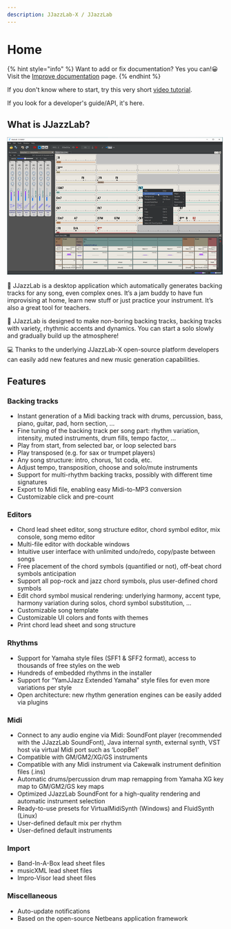 ```yaml
---
description: JJazzLab-X / JJazzLab
---
```


# Home

{% hint style="info" %}
Want to add or fix documentation?  Yes you can!😀 Visit the [Improve documentation](contribute/improve-doc.md) page.
{% endhint %}

If you don't know where to start, try this very short [video tutorial](video-tutorials.md#for-starters).

If you look for a developer's guide/API, it's here.

## What is JJazzLab? 

![](.gitbook/assets/jjazzlabscreenshot-w500.png)

🎵 JJazzLab is a desktop application which automatically generates backing tracks for any song, even complex ones. It’s a jam buddy to have fun improvising at home, learn new stuff or just practice your instrument. It’s also a great tool for teachers.  

🎷 JJazzLab is designed to make non-boring backing tracks, backing tracks with variety, rhythmic accents and dynamics. You can start a solo slowly and gradually build up the atmosphere! 

💻 Thanks to the underlying JJazzLab-X open-source platform developers can easily add new features and new music generation capabilities.   

## Features

### Backing tracks

* Instant generation of a Midi backing track with drums, percussion, bass, piano, guitar, pad, horn section, …
* Fine tuning of the backing track per song part: rhythm variation, intensity, muted instruments, drum fills, tempo factor, …
* Play from start, from selected bar, or loop selected bars
* Play transposed \(e.g. for sax or trumpet players\)
* Any song structure: intro, chorus, 1st coda, etc.
* Adjust tempo, transposition, choose and solo/mute instruments
* Support for multi-rhythm backing tracks, possibly with different time signatures
* Export to Midi file, enabling easy Midi-to-MP3 conversion
* Customizable click and pre-count

### Editors

* Chord lead sheet editor, song structure editor, chord symbol editor, mix console, song memo editor
* Multi-file editor with dockable windows
* Intuitive user interface with unlimited undo/redo, copy/paste between songs
* Free placement of the chord symbols \(quantified or not\), off-beat chord symbols anticipation
* Support all pop-rock and jazz chord symbols, plus user-defined chord symbols
* Edit chord symbol musical rendering: underlying harmony, accent type, harmony variation during solos, chord symbol substitution, …
* Customizable song template
* Customizable UI colors and fonts with themes
* Print chord lead sheet and song structure

### Rhythms

* Support for Yamaha style files \(SFF1 & SFF2 format\), access to thousands of free styles on the web
* Hundreds of embedded rhythms in the installer
* Support for “YamJJazz Extended Yamaha" style files for even more variations per style
* Open architecture: new rhythm generation engines can be easily added via plugins

### Midi

* Connect to any audio engine via Midi: SoundFont player \(recommended with the JJazzLab SoundFont\), Java internal synth, external synth, VST host via virtual Midi port such as ‘LoopBe1’
* Compatible with GM/GM2/XG/GS instruments
* Compatible with any Midi instrument via Cakewalk instrument definition files \(.ins\)
* Automatic drums/percussion drum map remapping from Yamaha XG key map to GM/GM2/GS key maps
* Optimized JJazzLab SoundFont for a high-quality rendering and automatic instrument selection
* Ready-to-use presets for VirtualMidiSynth \(Windows\) and FluidSynth \(Linux\)
* User-defined default mix per rhythm
* User-defined default instruments

### Import

* Band-In-A-Box lead sheet files
* musicXML lead sheet files
* Impro-Visor lead sheet files

### Miscellaneous

* Auto-update notifications
* Based on the open-source Netbeans application framework



